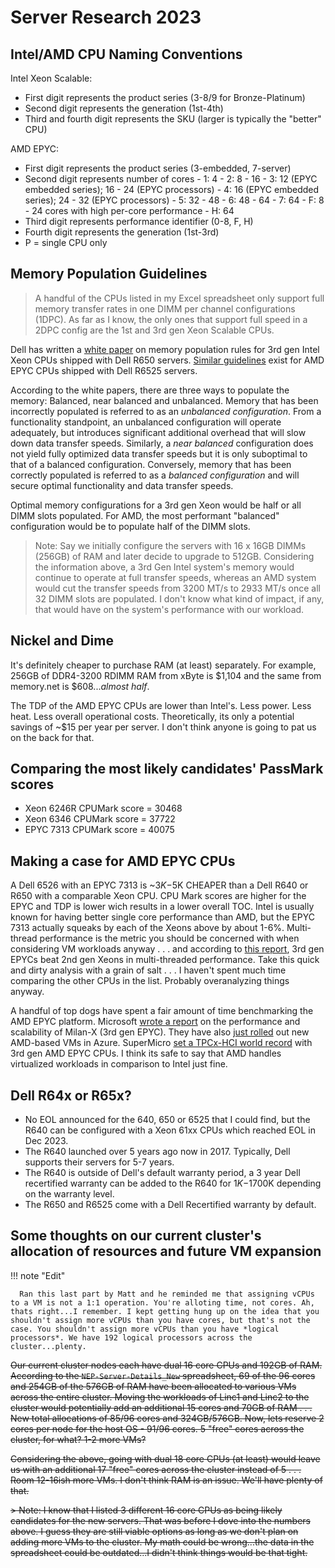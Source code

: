 # Server Research 2023

## Intel/AMD CPU Naming Conventions

Intel Xeon Scalable:

- First digit represents the product series (3-8/9 for Bronze-Platinum)
- Second digit represents the generation (1st-4th)
- Third and fourth digit represents the SKU (larger is typically the "better" CPU)

AMD EPYC:

- First digit represents the product series (3-embedded, 7-server)
- Second digit represents number of cores
      - 1: 4
      - 2: 8 - 16
      - 3: 12 (EPYC embedded series); 16 - 24 (EPYC processors)
      - 4: 16 (EPYC embedded series); 24 - 32 (EPYC processors)
      - 5: 32 - 48
      - 6: 48 - 64
      - 7: 64
      - F: 8 - 24 cores with high per-core performance
      - H: 64
- Third digit represents performance identifier (0-8, F, H)
- Fourth digit represents the generation (1st-3rd)
- P = single CPU only

## Memory Population Guidelines

> A handful of the CPUs listed in my Excel spreadsheet only support full memory transfer rates in one DIMM per channel configurations (1DPC). As far as I know, the only ones that support full speed in a 2DPC config are the 1st and 3rd gen Xeon Scalable CPUs.

Dell has written a [white paper](https://www.delltechnologies.com/asset/en-us/products/servers/industry-market/whitepaper-memory-population-rules-for-3rd-generation-intel-xeon-scalable-processors-on-poweredge-servers.pdf) on memory population rules for 3rd gen Intel Xeon CPUs shipped with Dell R650 servers. [Similar guidelines](https://www.delltechnologies.com/asset/en-us/products/servers/industry-market/whitepaper-memory-population-rules-for-3rd-generation-amd-epyc-processors-for-poweredge-servers.pdf) exist for AMD EPYC CPUs shipped with Dell R6525 servers.

According to the white papers, there are three ways to populate the memory: Balanced, near balanced and unbalanced. Memory that has been incorrectly populated is referred to as an *unbalanced configuration*. From a functionality standpoint, an unbalanced configuration will operate adequately, but introduces significant additional overhead that will slow down data transfer speeds. Similarly, a *near balanced* configuration does not yield fully optimized data transfer speeds but it is only suboptimal to that of a balanced configuration. Conversely, memory that has been correctly populated is referred to as a *balanced configuration* and will secure optimal functionality and data transfer speeds.

Optimal memory configurations for a 3rd gen Xeon would be half or all DIMM slots populated. For AMD, the most performant "balanced" configuration would be to populate half of the DIMM slots.

> Note: Say we initially configure the servers with 16 x 16GB DIMMs (256GB) of RAM and later decide to upgrade to 512GB. Considering the information above, a 3rd Gen Intel system's memory would continue to operate at full transfer speeds, whereas an AMD system would cut the transfer speeds from 3200 MT/s to 2933 MT/s once all 32 DIMM slots are populated. I don't know what kind of impact, if any, that would have on the system's performance with our workload.

## Nickel and Dime

It's definitely cheaper to purchase RAM (at least) separately. For example, 256GB of DDR4-3200 RDIMM RAM from xByte is $1,104 and the same from memory.net is $608...*almost half*.

The TDP of the AMD EPYC CPUs are lower than Intel's. Less power. Less heat. Less overall operational costs. Theoretically, its only a potential savings of ~$15 per year per server. I don't think anyone is going to pat us on the back for that.

## Comparing the most likely candidates' PassMark scores

- Xeon 6246R CPUMark score = 30468
- Xeon 6346 CPUMark score = 37722
- EPYC 7313 CPUMark score = 40075

## Making a case for AMD EPYC CPUs

A Dell 6526 with an EPYC 7313 is ~$3K-$5K CHEAPER than a Dell R640 or R650 with a comparable Xeon CPU. CPU Mark scores are higher for the EPYC and TDP is lower wich results in a lower overall TOC. Intel is usually known for having better single core performance than AMD, but the EPYC 7313 actually squeaks by each of the Xeons above by about 1-6%. Multi-thread performance is the metric you should be concerned with when considering VM workloads anyway . . . and according to [this report](https://www.anandtech.com/show/16529/amd-epyc-milan-review/6), 3rd gen EPYCs beat 2nd gen Xeons in multi-threaded performance. Take this quick and dirty analysis with a grain of salt . . . I haven't spent much time comparing the other CPUs in the list. Probably overanalyzing things anyway.

A handful of top dogs have spent a fair amount of time benchmarking the AMD EPYC platform. Microsoft [wrote a report](https://techcommunity.microsoft.com/t5/azure-compute-blog/performance-amp-scalability-of-hbv3-vms-with-milan-x-cpus/ba-p/2939814) on the performance and scalability of Milan-X (3rd gen EPYC). They have also [just rolled](https://techcommunity.microsoft.com/t5/azure-compute-blog/public-preview-new-amd-based-vms-with-increased-performance/ba-p/3981351) out new AMD-based VMs in Azure. SuperMicro [set a TPCx-HCI world record](https://www.supermicro.com/en/pressreleases/supermicro-announces-worlds-first-tpcx-hci-benchmark-result) with 3rd gen AMD EPYC CPUs. I think its safe to say that AMD handles virtualized workloads in comparison to Intel just fine.

## Dell R64x or R65x?

- No EOL announced for the 640, 650 or 6525 that I could find, but the R640 can be configured with a Xeon 61xx CPUs which reached EOL in Dec 2023.
- The R640 launched over 5 years ago now in 2017. Typically, Dell supports their servers for 5-7 years.
- The R640 is outside of Dell's default warranty period, a 3 year Dell recertified warranty can be added to the R640 for $1K-$1700K depending on the warranty level.
- The R650 and R6525 come with a Dell Recertified warranty by default.

## Some thoughts on our current cluster's allocation of resources and future VM expansion

!!! note "Edit"

      Ran this last part by Matt and he reminded me that assigning vCPUs to a VM is not a 1:1 operation. You're alloting time, not cores. Ah, thats right...I remember. I kept getting hung up on the idea that you shouldn't assign more vCPUs than you have cores, but that's not the case. You shouldn't assign more vCPUs than you have *logical processors*. We have 192 logical processors across the cluster...plenty. 

~~Our current cluster nodes each have dual 16 core CPUs and 192GB of RAM. According to the `NEP-Server-Details_New` spreadsheet, 69 of the 96 cores and 254GB of the 576GB of RAM have been allocated to various VMs across the entire cluster. Moving the workloads of Linc1 and Linc2 to the cluster would potentially add an additional 15 cores and 70GB of RAM . . . New total allocations of 85/96 cores and 324GB/576GB. Now, lets reserve 2 cores per node for the host OS - 91/96 cores. 5 "free" cores across the cluster, for what? 1-2 more VMs?~~

~~Considering the above, going with dual 18 core CPUs (at least) would leave us with an additional 17 "free" cores across the cluster instead of 5 . . . Room 12-16ish more VMs. I don't think RAM is an issue. We'll have plenty of that.~~

~~> Note: I know that I listed 3 different 16 core CPUs as being likely candidates for the new servers. That was before I dove into the numbers above. I guess they are still viable options as long as we don't plan on adding more VMs to the cluster. My math could be wrong...the data in the spreadsheet could be outdated...I didn't think things would be that tight.~~
